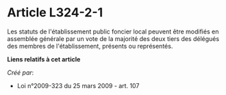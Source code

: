 # Article L324-2-1

Les statuts de l'établissement public foncier local peuvent être modifiés en assemblée générale par un vote de la majorité
des deux tiers des délégués des membres de l'établissement, présents ou représentés.

**Liens relatifs à cet article**

_Créé par_:

  - Loi n°2009-323 du 25 mars 2009 - art. 107
